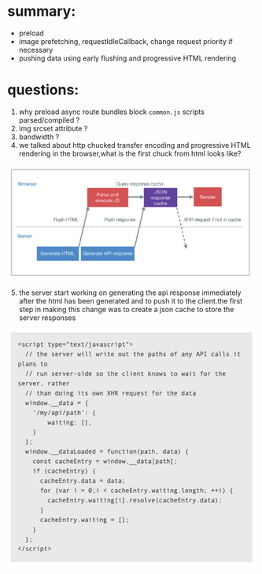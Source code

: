 # summary:
- preload
- image prefetching, requestIdleCallback, change request priority if necessary
-  pushing data using early flushing and progressive HTML rendering

# questions:
1. why preload async route bundles block `common.js` scripts parsed/compiled ?
2. img srcset attribute ?
3. bandwidth ?
4. we talked about http chucked transfer encoding and progressive HTML rendering in the browser,what is the first chuck from html looks like?

![alt text](images/image.png)

5. the server start working on generating the api response immediately after the html has been generated and to push it to the client.the first step in making this change was to create a json cache to store the server responses

![alt text](images/image-1.png)